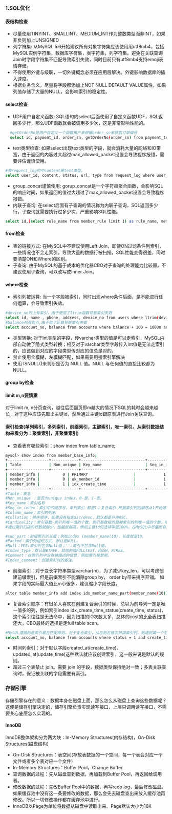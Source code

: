 
### 1.SQL优化
#### 表结构检查
* 尽量使用TINYINT、SMALLINT、MEDIUM_INT作为整数类型而非INT，如果非负则加上UNSIGNED
* 列字符集: 从MySQL 5.6开始建议所有对象字符集应该使用用utf8mb4，包括MySQL实例字符集，数据库字符集，表字符集，列字符集。避免在关联查询Join时字段字符集不匹配导致索引失效，同时目前只有utf8mb4支持emoji表情存储。
* 不得使用外键与级联，一切外键概念必须在应用层解决。外键影响数据库的插入速度。
* 根据业务含义，尽量将字段都添加上NOT NULL DEFAULT VALUE属性，如果列值存储了大量的NULL，会影响索引的稳定性。


#### select检查
* UDF用户自定义函数: SQL语句的select后面使用了自定义函数UDF，SQL返回多少行，那么UDF函数就会被调用多少次，这是非常影响性能的。
```bash
  #getOrderNo是用户自定义一个函数用户来根据order_sn来获取订单编号
  select id, payment_id, order_sn, getOrderNo(order_sn) from payment_transaction;
```
* text类型检查: 如果select出现text类型的字段，就会消耗大量的网络和IO带宽，由于返回的内容过大超过max_allowed_packet设置会导致程序报错，需要评估谨慎使用。
```bash
#表request_log的中content是text类型。
select user_id, content, status, url, type from request_log where user_id = 32121;
```
* group_concat谨慎使用: gorup_concat是一个字符串聚合函数，会影响SQL的响应时间，如果返回的值过大超过了max_allowed_packet设置会导致程序报错。
* 内联子查询: 在select后面有子查询的情况称为内联子查询，SQL返回多少行，子查询就需要执行过多少次，严重影响SQL性能。
```bash
select id,(select rule_name from member_rule limit 1) as rule_name, member_id, member_type from xxx
```
#### from检查
* 表的链接方式: 在MySQL中不建议使用Left Join，即使ON过滤条件列索引，一些情况也不会走索引，导致大量的数据行被扫描，SQL性能变得很差，同时要清楚ON和Where的区别。
* 子查询: 由于MySQL的基于成本的优化器CBO对子查询的处理能力比较弱，不建议使用子查询，可以改写成Inner Join。
#### where检查
* 索引列被运算: 当一个字段被索引，同时出现where条件后面，是不能进行任何运算，会导致索引失效。
```bash
#device_no列上有索引，由于使用了ltrim函数导致索引失效
select id, name , phone, address, device_no from users where ltrim(device_no) = 'Hfs1212121';
#balance列有索引,由于做了运算导致索引失效
select account_no, balance from accounts where balance + 100 = 10000 and status = 1;
```
* 类型转换: 对于Int类型的字段，传varchar类型的值是可以走索引，MySQL内部自动做了隐式类型转换；相反对于varchar类型字段传入Int值是无法走索引的，应该做到对应的字段类型传对应的值总是对的。
* 禁止使用全模糊，左模糊匹配，如果需要用搜索引擎解决
* 使用 ISNULL()来判断是否为 NULL 值。NULL 与任何值的直接比较都为 NULL。
#### group by检查

#### limit m,n要慎重
对于limit m, n分页查询，越往后面翻页即m越大的情况下SQL的耗时会越来越长，对于这种应该先取出主键id，然后通过主键id跟原表进行Join关联查询。

#### 索引检查(单列索引，多列索引，前缀索引，主键索引，唯一索引。从索引数据结构来看分为：聚集索引，非聚集索引)
* 查看表有哪些索引：show index from table_name;
```bash
mysql> show index from member_base_info;
+------------------+------------+----------------------------+--------------+-------------------+-----------+-------------+----------+--------+------+------------+---------+---------------+
| Table            | Non_unique | Key_name                   | Seq_in_index | Column_name       | Collation | Cardinality | Sub_part | Packed | Null | Index_type | Comment | Index_comment |
+------------------+------------+----------------------------+--------------+-------------------+-----------+-------------+----------+--------+------+------------+---------+---------------+
| member_info |          0 | PRIMARY                    |            1 | id                | A         |      131088 | NULL     | NULL   |      | BTREE      |         |               |
| member_info |          0 | uk_member_id               |            1 | member_id         | A         |      131824 | NULL     | NULL   |      | BTREE      |         |               |
| member_info |          1 | idx_create_time            |            1 | create_time       | A         |        6770 | NULL     | NULL   |      | BTREE      |         |               |
+------------------+------------+----------------------------+--------------+-------------------+-----------+-------------+----------+--------+------+------------+---------+---------------+
#Table：表名
#Non_unique ：是否为unique index，0-是，1-否。
#Key_name：索引名称
#Seq_in_index：索引中的顺序号，单列索引-都是1；复合索引-根据索引列的顺序从1开始递增。
#Column_name：索引的列名
#Collation：排序顺序，如果没有指定asc/desc，默认都是升序ASC。
#Cardinality：索引基数-索引列唯一值的个数。索引基数指的是被索引的列唯一值的个数，唯一值越多接近表的count(*)说明索引的选择率越高，
#通过索引扫描的行数就越少，性能就越高，例如主键id的选择率是100%，在MySQL中尽量所有的update都使用主键id去更新，因为id是聚集索引存储着整行数据，不需要回表，性能是最高的。

#sub_part：前缀索引的长度；例如index (member_name(10)，长度就是10。
#Packed：索引的组织方式，默认是NULL。
#Null：YES:索引列包含Null值；'':索引不包含Null值。
#Index_type：默认是BTREE，其他的值FULLTEXT，HASH，RTREE。
#Comment：在索引列中没有被描述的信息，例如索引被禁用。
#Index_comment：创建索引时的备注。
```
* 前缀索引：对于变长字符串类型varchar(m)，为了减少key_len，可以考虑创建前缀索引，但是前缀索引不能消除group by， order by带来排序开销。
如果字段的实际最大值比m小很多，建议缩小字段长度。
```bash
alter table member_info add index idx_member_name_part(member_name(10));
```
* 复合索引顺序：有很多人喜欢在创建复合索引的时候，总以为前导列一定是唯一值多的列，例如索引index idx_create_time_status(create_time, status)，这个索引往往是无法命中，因为扫描的IO次数太多，总体的cost的比全表扫描还大，CBO最终的选择是走full table scan。
```bash
#MySQL遵循的是索引最左匹配原则，对于复合索引，从左到右依次扫描索引列，到遇到第一个范围查询（>=, >,<, <=, between ….. and ….）就停止扫描，索引正确的索引顺序应该是index idx_status_create_time(status, create_time)。
select account_no, balance from accounts where status = 1 and create_time between '2020-09-01 00:00:00' and '2020-09-30 23:59:59';
```
* 时间列索引：对于默认字段created_at(create_time)、updated_at(update_time)这种默认就应该创建索引，这一般来说是默认的规则。
* 超过三个表禁止 join。需要 join 的字段，数据类型保持绝对一致；多表关联查询时，保证被关联的字段需要有索引。

### 存储引擎
存储引擎存在的意义：数据本身在磁盘上面，那么怎么从磁盘上查询这些数据呢？这便是储存引擎决定的，储存引擎负责实现读写接口，上层只调用读写接口，不需要关心底层怎么实现的。
#### InnoDB
InnoDB整体架构分为两大块：In-Memory Structures(内存结构)，On-Disk Structures(磁盘结构)
* On-Disk Structures：表空间(存放表数据的一个空间，每一个表会对应一个文件或者多个表对应一个文件)
* In-Memory Structures：Buffer Pool，Change Buffer
* 查询数据的过程：先从磁盘查到数据，再加载到Buffer Pool，再返回给调用者。
* 修改数据的过程：先改Buffer Pool中的数据，再写redo log，最后修改磁盘。如果缓存池中没有这一条要修改的数据，那么会先去磁盘查出来放入缓存池再修改。所以一切修改操作都在缓存池中进行。
* InnoDB以Page为单位将数据从磁盘中读取出来。Page默认大小为16K

